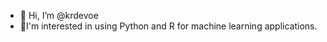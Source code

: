 - 👋 Hi, I’m @krdevoe
- 👀I'm interested in using Python and R for machine learning applications.

<!---
krdevoe/krdevoe is a ✨ special ✨ repository because its `README.md` (this file) appears on your GitHub profile.
You can click the Preview link to take a look at your changes.
--->

